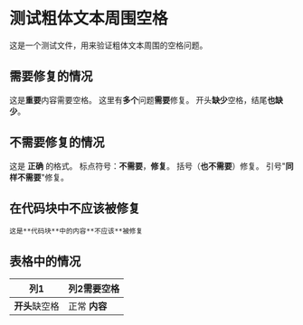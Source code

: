 # 测试粗体文本周围空格

这是一个测试文件，用来验证粗体文本周围的空格问题。

## 需要修复的情况

这是**重要**内容需要空格。
这里有**多个**问题**需要**修复。
开头**缺少**空格，结尾**也缺少**。

## 不需要修复的情况

这是 **正确** 的格式。
标点符号：**不需要**，**修复**。
括号（**也不需要**）修复。
引号"**同样不需要**"修复。

## 在代码块中不应该被修复

```
这是**代码块**中的内容**不应该**被修复
```

## 表格中的情况

| 列1 | 列2**需要**空格 |
| --- | --- |
| **开头**缺空格 | 正常 **内容** | 
